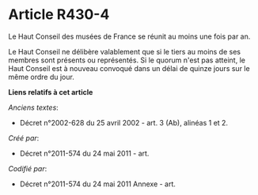 # Article R430-4

Le Haut Conseil des musées de France se réunit au moins une fois par an.

Le Haut Conseil ne délibère valablement que si le tiers au moins de ses membres sont présents ou représentés. Si le quorum
n'est pas atteint, le Haut Conseil est à nouveau convoqué dans un délai de quinze jours sur le même ordre du jour.

**Liens relatifs à cet article**

_Anciens textes_:

  - Décret n°2002-628 du 25 avril 2002 - art. 3 (Ab), alinéas 1 et 2.

_Créé par_:

  - Décret n°2011-574 du 24 mai 2011  - art.

_Codifié par_:

  - Décret n°2011-574 du 24 mai 2011 Annexe - art.
